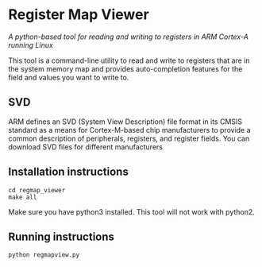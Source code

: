 Register Map Viewer
=============

*A python-based tool for reading and writing to registers in ARM Cortex-A running Linux*

This tool is a command-line utility to read and write to registers that are in the system memory map and provides auto-completion features for the field and values you want to write to.

## SVD
ARM defines an SVD (System View Description) file format in its CMSIS
standard as a means for Cortex-M-based chip manufacturers to provide a
common description of peripherals, registers, and register fields. You
can download SVD files for different manufacturers

## Installation instructions

    cd regmap_viewer
    make all

Make sure you have python3 installed. This tool will not work with python2.
    
## Running instructions

    python regmapview.py
